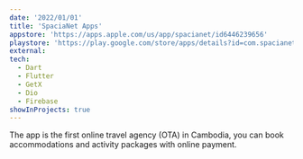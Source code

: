 ```yaml
---
date: '2022/01/01'
title: 'SpaciaNet Apps'
appstore: 'https://apps.apple.com/us/app/spacianet/id6446239656'
playstore: 'https://play.google.com/store/apps/details?id=com.spacianet.guest'
external: 
tech:
  - Dart
  - Flutter
  - GetX
  - Dio
  - Firebase
showInProjects: true
---
```


The app is the first online travel agency (OTA) in Cambodia, you can book accommodations and activity packages with online payment.
